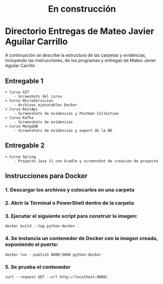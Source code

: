 <center><h1> En construcción</center>

# Directorio Entregas de Mateo Javier Aguilar Carrillo

A continuación se describe la estructura de las carpetas y evidencias, incluyendo las instrucciones, de los programas y entregas de Mateo Javier Aguilar Carrillo

## Entregable 1

    > Curso GIT
        - Screeshots del curso
    > Curso MicroServicios
        - Archivos ejecutables Docker
    > Curso RestApi
        - Screenshots de evidencias y Postman Collection
    > Curso Kafka
        - Screenshots de evidencias
    > Curso MongoDB
        - Screenshots de evidencias y export de la BD


## Entregable 2

    > Curso Spring
        - Proyecto Java 11 con Gradle y screenshot de creacion de proyecto

## Instrucciones para Docker

### 1. Descargar los archivos y colocarlos en una carpeta </br>
### 2. Abrir la Terminal o PowerShell dentro de la carpeta </br>
### 3. Ejecutar el siguiente script para construir la imagen: </br>

    
    docker build --tag python-docker .

### 4. Se instancia un contenedor de Docker con la imagen creada, exponiendo el puerto: </br>

    docker run --publish 8080:5000 python-docker

### 5. Se prueba el contenedor

    curl --request GET --url http://localhost:8080/
